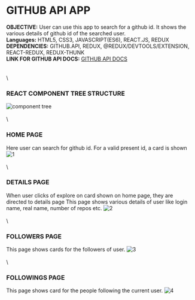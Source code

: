 # GITHUB API APP


**OBJECTIVE:** User can use this app to search for a github id. It shows the various details of github id of the searched user.\
**Languages:** HTML5, CSS3, JAVASCRIPT(ES6), REACT.JS, REDUX \
**DEPENDENCIES:** GITHUB.API, REDUX, @REDUX/DEVTOOLS/EXTENSION, REACT-REDUX, REDUX-THUNK \
**LINK FOR GITHUB API DOCS:** [GITHUB API DOCS](https://docs.github.com/en/rest/reference/apps) \
\
\
\
### REACT COMPONENT TREE STRUCTURE
![component tree](https://user-images.githubusercontent.com/66939062/156297774-256a0427-622b-4e61-9dfc-f4bf100954a1.png)
\
\
\
### HOME PAGE
Here user can search for  github id.
For a valid present id, a card is shown
![1](https://user-images.githubusercontent.com/66939062/156299415-d629e5c3-763e-47a7-8b27-f490ddfeec53.png)
\
\
\
### DETAILS PAGE
When user clicks of explore on card shown on home page, they are directed to details page
This page shows various details of user like login name, real name, number of repos etc.
![2](https://user-images.githubusercontent.com/66939062/156299514-c766e5a3-1aa2-4d43-b1dc-9d73be52489e.png)
\
\
\
### FOLLOWERS PAGE
This page shows cards for the followers of user.
![3](https://user-images.githubusercontent.com/66939062/156299661-10e83c4b-81df-4a34-9ca2-e9ed05ee48b3.png)
\
\
\
### FOLLOWINGS PAGE
This page shows card for the people following the current user.
![4](https://user-images.githubusercontent.com/66939062/156299670-207d886b-ea27-4aab-835c-0058001e4fb8.png)
